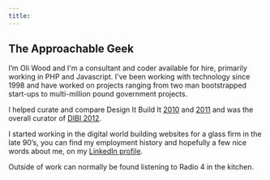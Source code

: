 ```yaml
--- 
title:
---
```


The Approachable Geek
---------------------

I’m Oli Wood and I'm a consultant and coder available for hire, primarily working in PHP and Javascript.  I've been working with technology since 1998 and have worked on projects ranging from two man bootstrapped start-ups to multi-million pound government projects.

I helped curate and compare Design It Build It [2010](http://lanyrd.com/2010/dibi/) and [2011](http://lanyrd.com/2011/dibi/) and was the overall curator of [DIBI 2012](http://lanyrd.com/2012/dibi/).

I started working in the digital world building websites for a glass firm in the late 90’s, you can find my employment history and hopefully a few nice words about me, on my [LinkedIn profile](http://www.linkedin.com/in/oliwood).

Outside of work can normally be found listening to Radio 4 in the kitchen.